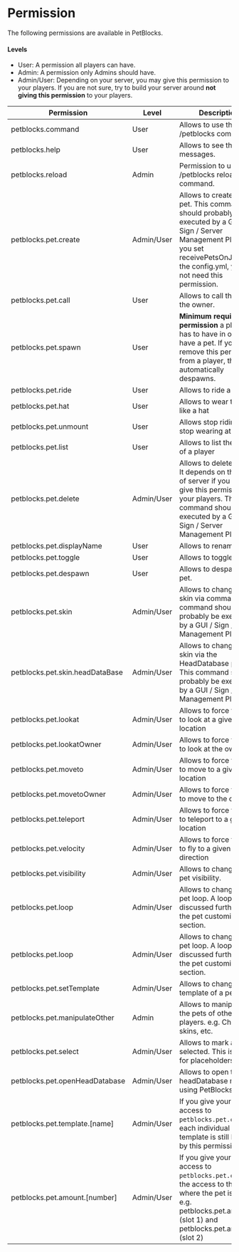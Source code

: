 # Permission

The following permissions are available in PetBlocks.

#### Levels 
* User: A permission all players can have.
* Admin: A permission only Admins should have.
* Admin/User: Depending on your server, you may give this permission to your players. If you are not sure, try to build your server around **not giving this permission** to your players.


| Permission                        | Level      | Description                                                                                                                                                                                        |   
|-----------------------------------|------------|----------------------------------------------------------------------------------------------------------------------------------------------------------------------------------------------------|
| petblocks.command                 | User       | Allows to use the /petblocks command.                                                                                                                                                              |   
| petblocks.help                    | User       | Allows to see the help messages.                                                                                                                                                                   |  
| petblocks.reload                  | Admin      | Permission to use the /petblocks reload command.                                                                                                                                                   |
| petblocks.pet.create              | Admin/User | Allows to create a new pet.  This command should probably be executed by a GUI / Sign / Server Management Plugin. If you set receivePetsOnJoin in the config.yml, you do not need this permission. |    
| petblocks.pet.call                | User       | Allows to call the pet to the owner.                                                                                                                                                               |    
| petblocks.pet.spawn               | User       | **Minimum required permission** a player has to have in order to have a pet. If you remove this permission from a player, the pet automatically despawns.                                          |    
 | petblocks.pet.ride                | User       | Allows to ride a pet.                                                                                                                                                                              |    
| petblocks.pet.hat                 | User       | Allows to wear the pet like a hat                                                                                                                                                                  |    
| petblocks.pet.unmount             | User       | Allows stop riding or stop wearing at pet                                                                                                                                                          |
| petblocks.pet.list                | User       | Allows to list the pets of a player                                                                                                                                                                |
| petblocks.pet.delete              | Admin/User | Allows to delete a pet. It depends on the type of server if you want to give this permission to your players. This command should be executed by a GUI / Sign / Server Management Plugin.          |                                                                                                                                                         |                                                                                                                                                       
| petblocks.pet.displayName         | User       | Allows to rename a pet.                                                                                                                                                                            |                                                                                                                                                                  |                                                                                                                                                         |                                                                                                                                                       
| petblocks.pet.toggle              | User       | Allows to toggle a pet.                                                                                                                                                                            |                                                                                                                                                                 
 | petblocks.pet.despawn             | User       | Allows to despawn at pet.                                                                                                                                                                          |                                                                                                                                                                 
| petblocks.pet.skin                | Admin/User | Allows to change the skin via command. This command should probably be executed by a GUI / Sign / Server Management Plugin.                                                                        |                                                                                                                                                                 
 | petblocks.pet.skin.headDataBase   | Admin/User | Allows to change the skin via the HeadDatabase plugin. This command should probably be executed by a GUI / Sign / Server Management Plugin.                                                        |                                                                                                                                                                 
 | petblocks.pet.lookat              | Admin/User | Allows to force the pet to look at a given location                                                                                                                                                |                                                                                                                                                                 
 | petblocks.pet.lookatOwner         | Admin/User | Allows to force the pet to look at the owner                                                                                                                                                       |                                                                                                                                                                 
 | petblocks.pet.moveto              | Admin/User | Allows to force the pet to move to a given location                                                                                                                                                |                                                                                                                                                                 
 | petblocks.pet.movetoOwner         | Admin/User | Allows to force the pet to move to the owner                                                                                                                                                       |                                                                                                                                                                 
 | petblocks.pet.teleport            | Admin/User | Allows to force the pet to teleport to a given location                                                                                                                                            |                                                                                                                                                                 
 | petblocks.pet.velocity            | Admin/User | Allows to force the pet to fly to a given direction                                                                                                                                                |
 | petblocks.pet.visibility          | Admin/User | Allows to change the pet visibility.                                                                                                                                                               |
 | petblocks.pet.loop                | Admin/User | Allows to change the pet loop. A loop is discussed further in the pet customization section.                                                                                                       |
 | petblocks.pet.loop                | Admin/User | Allows to change the pet loop. A loop is discussed further in the pet customization section.                                                                                                       |
 | petblocks.pet.setTemplate         | Admin/User | Allows to change the template of a pet.                                                                                                                                                            |
 | petblocks.pet.manipulateOther     | Admin      | Allows to manipulate the pets of other players. e.g. Changing skins, etc.                                                                                                                          |
 | petblocks.pet.select              | Admin/User | Allows to mark a pet as selected. This is helpful for placeholders.                                                                                                                                |
 | petblocks.pet.openHeadDatabase    | Admin/User | Allows to open the headDatabase menu using PetBlocks.                                                                             |
 | petblocks.pet.template.[name]     | Admin/User | If you give your players access to ``petblocks.pet.create``, each individual template is still locked by this permission.                                                                          |
 | petblocks.pet.amount.[number]     | Admin/User | If you give your players access to ``petblocks.pet.create``, the access to the slot where the pet is stored. e.g.  petblocks.pet.amount.1 (slot 1) and petblocks.pet.amount.2 (slot 2)             |
